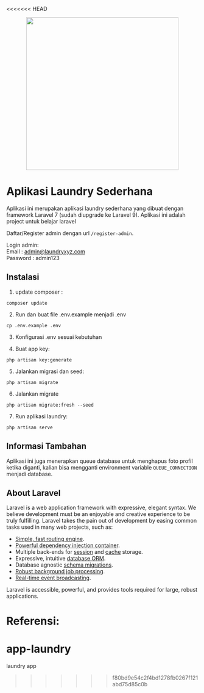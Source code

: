 <<<<<<< HEAD
<p align="center"><img src="https://laravel.com/img/logotype.min.svg" width="400"></p>

# Aplikasi Laundry Sederhana

Aplikasi ini merupakan aplikasi laundry sederhana yang dibuat dengan framework Laravel 7 (sudah diupgrade ke Laravel 9). Aplikasi ini adalah project untuk belajar laravel

Daftar/Register admin dengan url `/register-admin`.

Login admin:  
Email    : admin@laundryxyz.com  
Password : admin123

## Instalasi

1. update composer :
```
composer update
```

2. Run dan buat file  .env.example menjadi .env
```
cp .env.example .env
```
3. Konfigurasi .env sesuai kebutuhan

4. Buat app key:
```
php artisan key:generate
```
5. Jalankan migrasi dan seed:
```
php artisan migrate
```
6. Jalankan migrate
```
php artisan migrate:fresh --seed
```
7. Run aplikasi laundry:
```
php artisan serve
```

## Informasi Tambahan

Aplikasi ini juga menerapkan queue database untuk menghapus foto profil ketika diganti, kalian bisa mengganti environment variable `QUEUE_CONNECTION` menjadi database.

## About Laravel

Laravel is a web application framework with expressive, elegant syntax. We believe development must be an enjoyable and creative experience to be truly fulfilling. Laravel takes the pain out of development by easing common tasks used in many web projects, such as:

-   [Simple, fast routing engine](https://laravel.com/docs/routing).
-   [Powerful dependency injection container](https://laravel.com/docs/container).
-   Multiple back-ends for [session](https://laravel.com/docs/session) and [cache](https://laravel.com/docs/cache) storage.
-   Expressive, intuitive [database ORM](https://laravel.com/docs/eloquent).
-   Database agnostic [schema migrations](https://laravel.com/docs/migrations).
-   [Robust background job processing](https://laravel.com/docs/queues).
-   [Real-time event broadcasting](https://laravel.com/docs/broadcasting).

Laravel is accessible, powerful, and provides tools required for large, robust applications.

Referensi:
=======
# app-laundry
laundry app
>>>>>>> f80bd9e54c2f4bd1278fb0267f121abd75d85c0b
